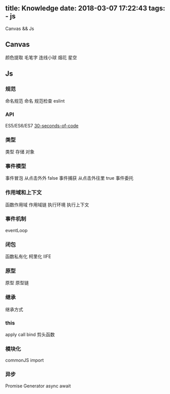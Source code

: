 title: Knowledge
date: 2018-03-07 17:22:43
tags:
    - js
---
Canvas && Js
<!--more-->
## Canvas
颜色提取
毛笔字
连线小球
烟花
星空

## Js

### 规范
命名规范
命名
规范检查
eslint

### API
ES5/ES6/ES7
[30-seconds-of-code](https://github.com/Chalarangelo/30-seconds-of-code)

### 类型
类型 
存储
对象
### 事件模型
事件冒泡 从点击外外    false
事件捕获 从点击外往里  true
事件委托

### 作用域和上下文
函数作用域
作用域链
执行环境
执行上下文

### 事件机制
eventLoop


### 闭包
函数私有化
柯里化
IIFE

### 原型
原型
原型链
### 继承
继承方式
### this
apply call bind 剪头函数
### 模块化
commonJS
import

### 异步
Promise
Generator
async await





